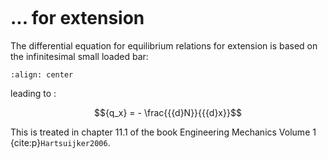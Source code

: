 ```{index} Differential equations for equilibrium relations; for extension
```
# ... for extension

The differential equation for equilibrium relations for extension is based on the infinitesimal small loaded bar:

```{figure} extension_data/equilibrium.svg
:align: center
```

leading to :

$${q_x} =  - \frac{{{d}N}}{{{d}x}}$$

This is treated in chapter 11.1 of the book Engineering Mechanics Volume 1 {cite:p}`Hartsuijker2006`.